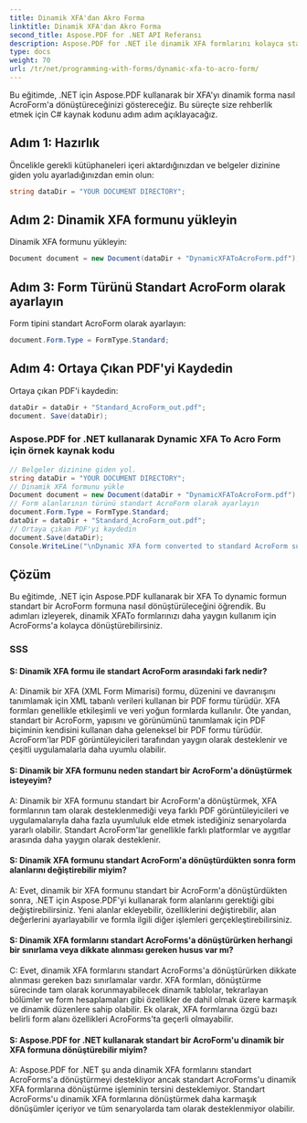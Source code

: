 ```yaml
---
title: Dinamik XFA'dan Akro Forma
linktitle: Dinamik XFA'dan Akro Forma
second_title: Aspose.PDF for .NET API Referansı
description: Aspose.PDF for .NET ile dinamik XFA formlarını kolayca standart AcroForm formlarına dönüştürün.
type: docs
weight: 70
url: /tr/net/programming-with-forms/dynamic-xfa-to-acro-form/
---
```

Bu eğitimde, .NET için Aspose.PDF kullanarak bir XFA'yı dinamik forma nasıl AcroForm'a dönüştüreceğinizi göstereceğiz. Bu süreçte size rehberlik etmek için C# kaynak kodunu adım adım açıklayacağız.

## Adım 1: Hazırlık

Öncelikle gerekli kütüphaneleri içeri aktardığınızdan ve belgeler dizinine giden yolu ayarladığınızdan emin olun:

```csharp
string dataDir = "YOUR DOCUMENT DIRECTORY";
```

## Adım 2: Dinamik XFA formunu yükleyin

Dinamik XFA formunu yükleyin:

```csharp
Document document = new Document(dataDir + "DynamicXFAToAcroForm.pdf");
```

## Adım 3: Form Türünü Standart AcroForm olarak ayarlayın

Form tipini standart AcroForm olarak ayarlayın:

```csharp
document.Form.Type = FormType.Standard;
```

## Adım 4: Ortaya Çıkan PDF'yi Kaydedin

Ortaya çıkan PDF'i kaydedin:

```csharp
dataDir = dataDir + "Standard_AcroForm_out.pdf";
document. Save(dataDir);
```

### Aspose.PDF for .NET kullanarak Dynamic XFA To Acro Form için örnek kaynak kodu 
```csharp
// Belgeler dizinine giden yol.
string dataDir = "YOUR DOCUMENT DIRECTORY";
// Dinamik XFA formunu yükle
Document document = new Document(dataDir + "DynamicXFAToAcroForm.pdf");
// Form alanlarının türünü standart AcroForm olarak ayarlayın
document.Form.Type = FormType.Standard;
dataDir = dataDir + "Standard_AcroForm_out.pdf";
// Ortaya çıkan PDF'yi kaydedin
document.Save(dataDir);
Console.WriteLine("\nDynamic XFA form converted to standard AcroForm successfully.\nFile saved at " + dataDir);
```

## Çözüm

Bu eğitimde, .NET için Aspose.PDF kullanarak bir XFA To dynamic formun standart bir AcroForm formuna nasıl dönüştürüleceğini öğrendik. Bu adımları izleyerek, dinamik XFATo formlarınızı daha yaygın kullanım için AcroForms'a kolayca dönüştürebilirsiniz.

### SSS

#### S: Dinamik XFA formu ile standart AcroForm arasındaki fark nedir?

A: Dinamik bir XFA (XML Form Mimarisi) formu, düzenini ve davranışını tanımlamak için XML tabanlı verileri kullanan bir PDF formu türüdür. XFA formları genellikle etkileşimli ve veri yoğun formlarda kullanılır. Öte yandan, standart bir AcroForm, yapısını ve görünümünü tanımlamak için PDF biçiminin kendisini kullanan daha geleneksel bir PDF formu türüdür. AcroForm'lar PDF görüntüleyicileri tarafından yaygın olarak desteklenir ve çeşitli uygulamalarla daha uyumlu olabilir.

#### S: Dinamik bir XFA formunu neden standart bir AcroForm'a dönüştürmek isteyeyim?

A: Dinamik bir XFA formunu standart bir AcroForm'a dönüştürmek, XFA formlarının tam olarak desteklenmediği veya farklı PDF görüntüleyicileri ve uygulamalarıyla daha fazla uyumluluk elde etmek istediğiniz senaryolarda yararlı olabilir. Standart AcroForm'lar genellikle farklı platformlar ve aygıtlar arasında daha yaygın olarak desteklenir.

#### S: Dinamik XFA formunu standart AcroForm'a dönüştürdükten sonra form alanlarını değiştirebilir miyim?

A: Evet, dinamik bir XFA formunu standart bir AcroForm'a dönüştürdükten sonra, .NET için Aspose.PDF'yi kullanarak form alanlarını gerektiği gibi değiştirebilirsiniz. Yeni alanlar ekleyebilir, özelliklerini değiştirebilir, alan değerlerini ayarlayabilir ve formla ilgili diğer işlemleri gerçekleştirebilirsiniz.

#### S: Dinamik XFA formlarını standart AcroForms'a dönüştürürken herhangi bir sınırlama veya dikkate alınması gereken husus var mı?

C: Evet, dinamik XFA formlarını standart AcroForms'a dönüştürürken dikkate alınması gereken bazı sınırlamalar vardır. XFA formları, dönüştürme sürecinde tam olarak korunmayabilecek dinamik tablolar, tekrarlayan bölümler ve form hesaplamaları gibi özellikler de dahil olmak üzere karmaşık ve dinamik düzenlere sahip olabilir. Ek olarak, XFA formlarına özgü bazı belirli form alanı özellikleri AcroForms'ta geçerli olmayabilir.

#### S: Aspose.PDF for .NET kullanarak standart bir AcroForm'u dinamik bir XFA formuna dönüştürebilir miyim?

A: Aspose.PDF for .NET şu anda dinamik XFA formlarını standart AcroForms'a dönüştürmeyi destekliyor ancak standart AcroForms'u dinamik XFA formlarına dönüştürme işleminin tersini desteklemiyor. Standart AcroForms'u dinamik XFA formlarına dönüştürmek daha karmaşık dönüşümler içeriyor ve tüm senaryolarda tam olarak desteklenmiyor olabilir.